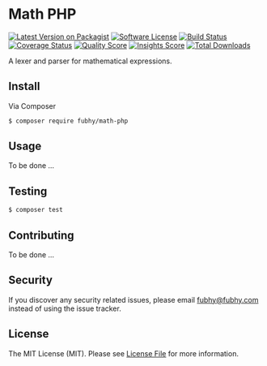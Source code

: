# Math PHP

[![Latest Version on Packagist][ico-version]][link-packagist]
[![Software License][ico-license]](LICENSE.md)
[![Build Status][ico-travis]][link-travis]
[![Coverage Status][ico-scrutinizer]][link-scrutinizer]
[![Quality Score][ico-code-quality]][link-code-quality]
[![Insights Score][ico-insights]][link-insights]
[![Total Downloads][ico-downloads]][link-downloads]

A lexer and parser for mathematical expressions.

## Install

Via Composer

``` bash
$ composer require fubhy/math-php
```

## Usage

To be done ...

## Testing

``` bash
$ composer test
```

## Contributing

To be done ...

## Security

If you discover any security related issues, please email fubhy@fubhy.com instead of using the issue tracker.

## License

The MIT License (MIT). Please see [License File](LICENSE.md) for more information.

[ico-version]: https://img.shields.io/packagist/v/fubhy/math-php.svg?style=flat-square
[ico-license]: https://img.shields.io/badge/license-MIT-brightgreen.svg?style=flat-square
[ico-travis]: https://img.shields.io/travis/fubhy/math-php/master.svg?style=flat-square
[ico-scrutinizer]: https://img.shields.io/scrutinizer/coverage/g/fubhy/math-php.svg?style=flat-square
[ico-code-quality]: https://img.shields.io/scrutinizer/g/fubhy/math-php.svg?style=flat-square
[ico-insights]: https://img.shields.io/sensiolabs/i/faa9a6f7-a944-481f-bb81-53e23561fd3d.svg?style=flat-square
[ico-downloads]: https://img.shields.io/packagist/dt/fubhy/math-php.svg?style=flat-square

[link-packagist]: https://packagist.org/packages/fubhy/math-php
[link-travis]: https://travis-ci.org/fubhy/math-php
[link-scrutinizer]: https://scrutinizer-ci.com/g/fubhy/math-php/code-structure
[link-code-quality]: https://scrutinizer-ci.com/g/fubhy/math-php
[link-insights]: https://insight.sensiolabs.com/projects/faa9a6f7-a944-481f-bb81-53e23561fd3d
[link-downloads]: https://packagist.org/packages/fubhy/math-php
